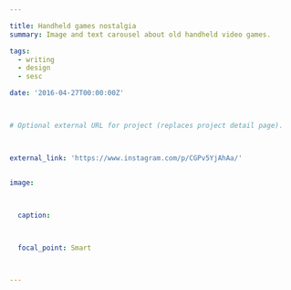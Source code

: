 ```yaml
---

title: Handheld games nostalgia
summary: Image and text carousel about old handheld video games.

tags: 
  - writing
  - design
  - sesc

date: '2016-04-27T00:00:00Z'



# Optional external URL for project (replaces project detail page).



external_link: 'https://www.instagram.com/p/CGPv5YjAhAa/'


image:



  caption:



  focal_point: Smart



---
```



